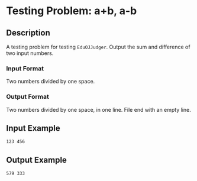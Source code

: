 # Testing Problem: a+b, a-b

## Description

A testing problem for testing `EduOJJudger`.
Output the sum and difference of two input numbers.

### Input Format
Two numbers divided by one space.

### Output Format
Two numbers divided by one space, in one line.
File end with an empty line.

## Input Example
```
123 456

```

## Output Example
```
579 333

```